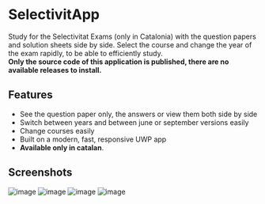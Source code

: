 # SelectivitApp
Study for the Selectivitat Exams (only in Catalonia) with the question papers and solution sheets side by side. Select the course and change the year of the exam rapidly, to be able to efficiently study.<br>
<b>Only the source code of this application is published, there are no available releases to install.</b>
## Features
 - See the question paper only, the answers or view them both side by side
 - Switch between years and between june or september versions easily
 - Change courses easily
 - Built on a modern, fast, responsive UWP app
 - <b>Available only in catalan</b>.
## Screenshots
![image](https://github.com/marticliment/Selectivitapp/assets/53119851/96cd981b-cf56-4647-bc4a-0ef0b51db802)
![image](https://github.com/marticliment/SelectivitApp/assets/53119851/2c1fc459-2872-4c0d-9b74-5309368a7206)
![image](https://github.com/marticliment/SelectivitApp/assets/53119851/36c52595-d382-44da-ab37-f879469024d5)
![image](https://github.com/marticliment/SelectivitApp/assets/53119851/067ec887-6d26-4134-9ffb-ca7cb7709335)
